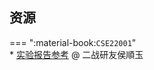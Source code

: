 ## 资源  
=== ":material-book:`CSE22001`"  
    * [实验报告参考](https://api.ecylt.top/v1/lanzou_link?url=https://cqu-openlib.lanzout.com/i6vK2244jyla&type=down) @ 二战研友侯順玉  